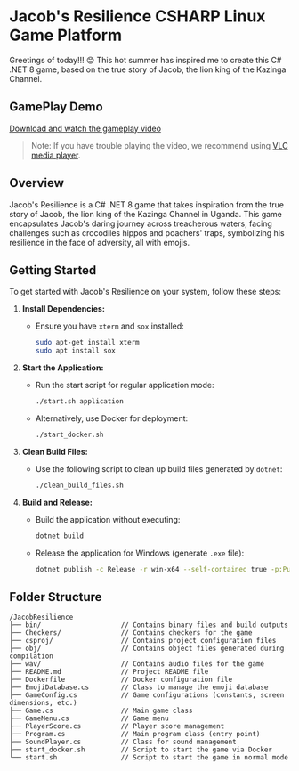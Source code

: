 # Jacob's Resilience CSHARP Linux Game Platform

Greetings of today!!! 😊 
This hot summer has inspired me to create this C# .NET 8 game, based on the true story of Jacob, the lion king of the Kazinga Channel.

## GamePlay Demo

[Download and watch the gameplay video](GamePlay.webm)

> Note: If you have trouble playing the video, we recommend using [VLC media player](https://www.videolan.org/vlc/).

## Overview

Jacob's Resilience is a C# .NET 8 game that takes inspiration from the true story of Jacob, the lion king of the Kazinga Channel in Uganda. This game encapsulates Jacob's daring journey across treacherous waters, facing challenges such as crocodiles hippos and poachers' traps, symbolizing his resilience in the face of adversity, all with emojis.

## Getting Started

To get started with Jacob's Resilience on your system, follow these steps:

1. **Install Dependencies:**
   - Ensure you have `xterm` and `sox` installed:
     ```bash
     sudo apt-get install xterm
     sudo apt install sox
     ```

2. **Start the Application:**
   - Run the start script for regular application mode:
     ```bash
     ./start.sh application
     ```

   - Alternatively, use Docker for deployment:
     ```bash
     ./start_docker.sh
     ```

3. **Clean Build Files:**
   - Use the following script to clean up build files generated by `dotnet`:
     ```bash
     ./clean_build_files.sh
     ```

4. **Build and Release:**
   - Build the application without executing:
     ```bash
     dotnet build
     ```

   - Release the application for Windows (generate `.exe` file):
     ```bash
     dotnet publish -c Release -r win-x64 --self-contained true -p:PublishSingleFile=true -p:PublishTrimmed=true ./csproj/DotNet.Docker.csproj
     ```

## Folder Structure

```
/JacobResilience
├── bin/                    // Contains binary files and build outputs
├── Checkers/               // Contains checkers for the game
├── csproj/                 // Contains project configuration files
├── obj/                    // Contains object files generated during compilation
├── wav/                    // Contains audio files for the game
├── README.md               // Project README file
├── Dockerfile              // Docker configuration file
├── EmojiDatabase.cs        // Class to manage the emoji database
├── GameConfig.cs           // Game configurations (constants, screen dimensions, etc.)
├── Game.cs                 // Main game class
├── GameMenu.cs             // Game menu
├── PlayerScore.cs          // Player score management
├── Program.cs              // Main program class (entry point)
├── SoundPlayer.cs          // Class for sound management
├── start_docker.sh         // Script to start the game via Docker
└── start.sh                // Script to start the game in normal mode
```
